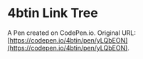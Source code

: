 # 4btin Link Tree

A Pen created on CodePen.io. Original URL: [https://codepen.io/4btin/pen/yLQbEON](https://codepen.io/4btin/pen/yLQbEON).

